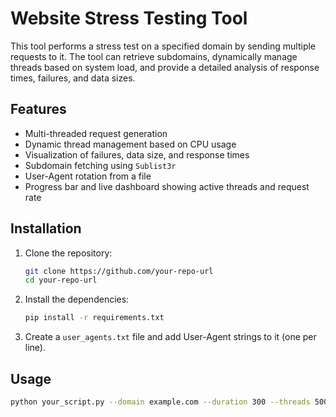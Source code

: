 # Website Stress Testing Tool

This tool performs a stress test on a specified domain by sending multiple requests to it. The tool can retrieve subdomains, dynamically manage threads based on system load, and provide a detailed analysis of response times, failures, and data sizes.

## Features

- Multi-threaded request generation
- Dynamic thread management based on CPU usage
- Visualization of failures, data size, and response times
- Subdomain fetching using `Sublist3r`
- User-Agent rotation from a file
- Progress bar and live dashboard showing active threads and request rate

## Installation

1. Clone the repository:
    ```bash
    git clone https://github.com/your-repo-url
    cd your-repo-url
    ```

2. Install the dependencies:
    ```bash
    pip install -r requirements.txt
    ```

3. Create a `user_agents.txt` file and add User-Agent strings to it (one per line).

## Usage

```bash
python your_script.py --domain example.com --duration 300 --threads 500 --ua-file user_agents.txt
